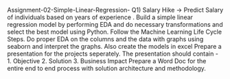 Assignment-02-Simple-Linear-Regression-
Q1) Salary Hike -> Predict Salary of individuals based on years of experience . Build a simple linear regression model by performing EDA and do necessary transformations and select the best model using Python.
Follow the Machine Learning Life Cycle Steps.
Do proper EDA on the columns and the data with graphs using seaborn and interpret the graphs.
Also create the models in excel
Prepare a presentation for the projects seperately. The presentation should contain - 
	1. Objective
	2. Solution 
	3. Business Impact
Prepare a Word Doc for the entire end to end process with solution architecture and methodology.
